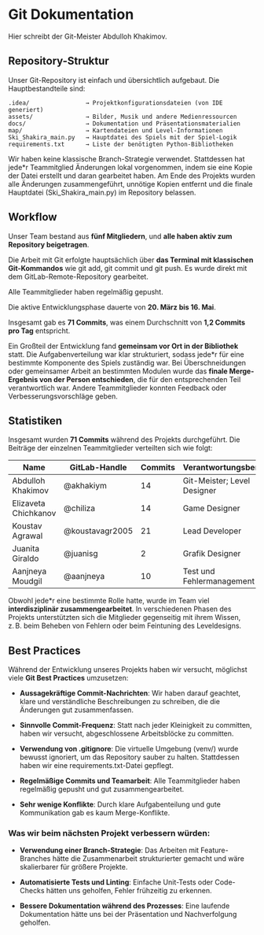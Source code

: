 ﻿# **Git Dokumentation**

Hier schreibt der Git-Meister Abdulloh Khakimov.

## **Repository-Struktur**

Unser Git-Repository ist einfach und übersichtlich aufgebaut. Die Hauptbestandteile sind:

    .idea/                → Projektkonfigurationsdateien (von IDE generiert)  
    assets/               → Bilder, Musik und andere Medienressourcen  
    docs/                 → Dokumentation und Präsentationsmaterialien  
    map/                  → Kartendateien und Level-Informationen  
    Ski_Shakira_main.py   → Hauptdatei des Spiels mit der Spiel-Logik  
    requirements.txt      → Liste der benötigten Python-Bibliotheken  
Wir haben keine klassische Branch-Strategie verwendet. Stattdessen hat jede*r Teammitglied Änderungen lokal vorgenommen, indem sie eine Kopie der Datei erstellt und daran gearbeitet haben. Am Ende des Projekts wurden alle Änderungen zusammengeführt, unnötige Kopien entfernt und die finale Hauptdatei (Ski_Shakira_main.py) im Repository belassen.

## **Workflow**

Unser Team bestand aus **fünf Mitgliedern**, und **alle haben aktiv zum Repository beigetragen**.

Die Arbeit mit Git erfolgte hauptsächlich über **das Terminal mit klassischen Git-Kommandos** wie git add, git commit und git push. Es wurde direkt mit dem GitLab-Remote-Repository gearbeitet.

Alle Teammitglieder haben regelmäßig gepusht.

Die aktive Entwicklungsphase dauerte von **20. März bis 16. Mai**.

Insgesamt gab es **71 Commits**, was einem Durchschnitt von **1,2 Commits pro Tag** entspricht.

Ein Großteil der Entwicklung fand **gemeinsam vor Ort in der Bibliothek** statt. Die Aufgabenverteilung war klar strukturiert, sodass jede*r für eine bestimmte Komponente des Spiels zuständig war. Bei Überschneidungen oder gemeinsamer Arbeit an bestimmten Modulen wurde das **finale Merge-Ergebnis von der Person entschieden**, die für den entsprechenden Teil verantwortlich war. Andere Teammitglieder konnten Feedback oder Verbesserungsvorschläge geben.

## **Statistiken**
Insgesamt wurden **71 Commits** während des Projekts durchgeführt. Die Beiträge der einzelnen Teammitglieder verteilten sich wie folgt:

|**Name**| **GitLab-Handle** | **Commits** |**Verantwortungsbereich**|
|--|--|-------------|--|
| Abdulloh Khakimov | @akhakiym | 14          | Git-Meister; Level Designer |
| Elizaveta Chichkanov | @chiliza | 14          | Game Designer |
| Koustav Agrawal | @koustavagr2005 | 21          | Lead Developer |
| Juanita Giraldo | @juanisg | 2           | Grafik Designer |
| Aanjneya Moudgil| @aanjneya | 10          | Test und Fehlermanagement |

Obwohl jede*r eine bestimmte Rolle hatte, wurde im Team viel **interdisziplinär zusammengearbeitet**. In verschiedenen Phasen des Projekts unterstützten sich die Mitglieder gegenseitig mit ihrem Wissen, z. B. beim Beheben von Fehlern oder beim Feintuning des Leveldesigns.

## Best Practices

Während der Entwicklung unseres Projekts haben wir versucht, möglichst viele **Git Best Practices** umzusetzen:

-   **Aussagekräftige Commit-Nachrichten**: Wir haben darauf geachtet, klare und verständliche Beschreibungen zu schreiben, die die Änderungen gut zusammenfassen.
    
-   **Sinnvolle Commit-Frequenz**: Statt nach jeder Kleinigkeit zu committen, haben wir versucht, abgeschlossene Arbeitsblöcke zu committen.
    
-   **Verwendung von .gitignore**: Die virtuelle Umgebung (venv/) wurde bewusst ignoriert, um das Repository sauber zu halten. Stattdessen haben wir eine requirements.txt-Datei gepflegt.
    
-   **Regelmäßige Commits und Teamarbeit**: Alle Teammitglieder haben regelmäßig gepusht und gut zusammengearbeitet.
    
-   **Sehr wenige Konflikte**: Durch klare Aufgabenteilung und gute Kommunikation gab es kaum Merge-Konflikte.
  

### **Was wir beim nächsten Projekt verbessern würden:**

-   **Verwendung einer Branch-Strategie**: Das Arbeiten mit Feature-Branches hätte die Zusammenarbeit strukturierter gemacht und wäre skalierbarer für größere Projekte.
    
-   **Automatisierte Tests und Linting**: Einfache Unit-Tests oder Code-Checks hätten uns geholfen, Fehler frühzeitig zu erkennen.
    
-   **Bessere Dokumentation während des Prozesses**: Eine laufende Dokumentation hätte uns bei der Präsentation und Nachverfolgung geholfen.
